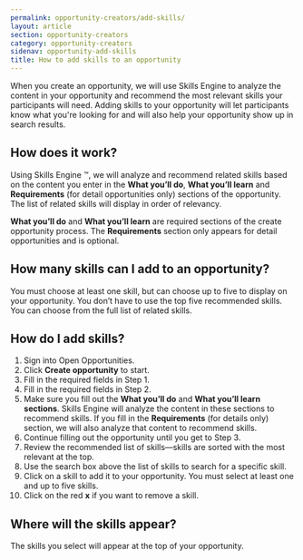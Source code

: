 ```yaml
---
permalink: opportunity-creators/add-skills/
layout: article
section: opportunity-creators
category: opportunity-creators
sidenav: opportunity-add-skills
title: How to add skills to an opportunity
---
```


When you create an opportunity, we will use Skills Engine to analyze the content in your opportunity and recommend the most relevant skills your participants will need. Adding skills to your opportunity will let participants know what you're looking for and will also help your opportunity show up in search results.

## How does it work?
Using Skills Engine ™, we will analyze and recommend related skills based on the content you enter in the **What you’ll do**, **What you’ll learn** and **Requirements** (for detail opportunities only) sections of the opportunity. The list of related skills  will display in order of relevancy.

**What you’ll do** and **What you’ll learn** are required sections of the create opportunity process.  The **Requirements** section only appears for detail opportunities and is optional.

## How many skills can I add to an opportunity?
You must choose at least one skill, but can choose up to five to display on your opportunity. You don’t have to use the top five recommended skills. You can choose from the full list of related skills.

## How do I add skills?
1. Sign into Open Opportunities. 
2. Click **Create opportunity** to start.
3. Fill in the required fields in Step 1.
4. Fill in the required fields in Step 2.
5. Make sure you fill out the **What you’ll do** and **What you’ll learn sections**.  Skills Engine will analyze the content in these sections to recommend skills. If you fill in the **Requirements** (for details only) section, we will also analyze that content to recommend skills.
6. Continue filling out the opportunity until you get to Step 3.
7. Review the recommended list of skills—skills are sorted with the most relevant at the top.
8. Use the search box above the list of skills to search for a specific skill.
9. Click on a skill to add it to your opportunity. You must select at least one and up to five skills. 
10. Click on the red **x** if you want to remove a skill.

## Where will the skills appear?
The skills you select will appear at the top of your opportunity.
